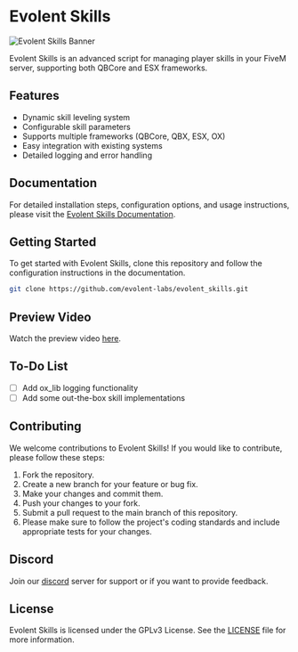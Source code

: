 # Evolent Skills

![Evolent Skills Banner](https://i.ibb.co/Wvjy09R/skills.png)

Evolent Skills is an advanced script for managing player skills in your FiveM server, supporting both QBCore and ESX frameworks.

## Features

- Dynamic skill leveling system
- Configurable skill parameters
- Supports multiple frameworks (QBCore, QBX, ESX, OX)
- Easy integration with existing systems
- Detailed logging and error handling

## Documentation

For detailed installation steps, configuration options, and usage instructions, please visit the [Evolent Skills Documentation](https://docs.evolent.dev).

## Getting Started

To get started with Evolent Skills, clone this repository and follow the configuration instructions in the documentation.

```bash
git clone https://github.com/evolent-labs/evolent_skills.git
```

## Preview Video

Watch the preview video [here](https://streamable.com/q7m42r).

## To-Do List

- [ ] Add ox_lib logging functionality
- [ ] Add some out-the-box skill implementations

## Contributing
We welcome contributions to Evolent Skills! If you would like to contribute, please follow these steps:

1. Fork the repository.
2. Create a new branch for your feature or bug fix.
3. Make your changes and commit them.
4. Push your changes to your fork.
5. Submit a pull request to the main branch of this repository.
6. Please make sure to follow the project's coding standards and include appropriate tests for your changes.
 
## Discord
Join our [discord](https://discord.gg/P9DpRUVqs9) server for support or if you want to provide feedback.

## License
Evolent Skills is licensed under the GPLv3 License. See the [LICENSE](https://github.com/evolent-labs/evolent_skills/blob/main/LICENSE) file for more information.
